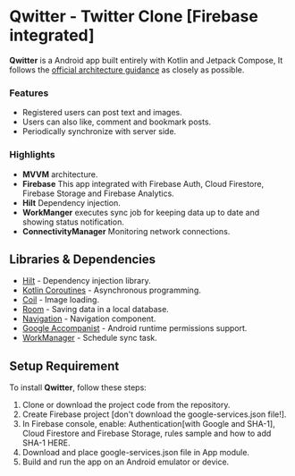 # Qwitter - Twitter Clone [Firebase integrated]
**Qwitter** is a Android app built entirely with Kotlin and Jetpack Compose, It
follows the [official architecture guidance](https://developer.android.com/jetpack/guide) as closely as possible.

### Features
*   Registered users can post text and images.
*   Users can also like, comment and bookmark posts.
*   Periodically synchronize with server side.

### Highlights
* **MVVM** architecture.
* **Firebase** This app integrated with Firebase Auth, Cloud Firestore, Firebase Storage and Firebase Analytics.
* **Hilt** Dependency injection.
* **WorkManger** executes sync job for keeping data up to date and showing status notification.
* **ConnectivityManager** Monitoring network connections. 

  
## Libraries & Dependencies
- [Hilt](https://developer.android.com/training/dependency-injection/hilt-jetpack) - Dependency injection library.
- [Kotlin Coroutines](https://developer.android.com/kotlin/coroutines) - Asynchronous programming.
- [Coil](https://coil-kt.github.io/coil/compose/) - Image loading.
- [Room](https://developer.android.com/training/data-storage/room) - Saving data in a local database.
- [Navigation](https://developer.android.com/guide/navigation) - Navigation component.
- [Google Accompanist](https://github.com/google/accompanist) - Android runtime permissions support.
- [WorkManager](https://developer.android.com/topic/libraries/architecture/workmanager) - Schedule sync task.

## Setup Requirement
To install **Qwitter**, follow these steps:
1. Clone or download the project code from the repository.
2. Create Firebase project [don't download the google-services.json file!].
3. In Firebase console, enable: Authentication[with Google and SHA-1], Cloud Firestore and Firebase Storage,
  rules sample and how to add SHA-1 HERE.
5. Download and place google-services.json file in App module.
6. Build and run the app on an Android emulator or device.

